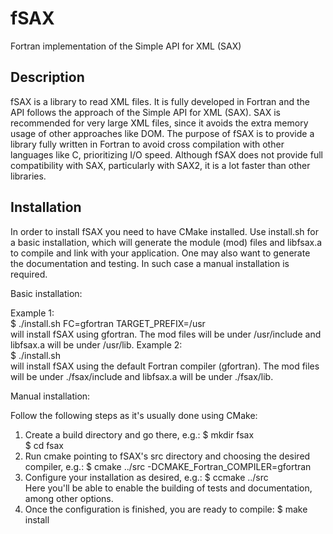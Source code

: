 fSAX
====

Fortran implementation of the Simple API for XML (SAX)

Description
-----------
fSAX is a library to read XML files. It is fully developed in Fortran and the
API follows the approach of the Simple API for XML (SAX).
SAX is recommended for very large XML files, since it avoids the
extra memory usage of other approaches like DOM.
The purpose of fSAX is to provide a library fully written in Fortran to avoid
cross compilation with other languages like C, prioritizing I/O speed.
Although fSAX does not provide full compatibility with SAX, particularly with
SAX2, it is a lot faster than other libraries.

Installation
------------
In order to install fSAX you need to have CMake installed.
Use install.sh for a basic installation, which will generate the module (mod)
files and libfsax.a to compile and link with your application.
One may also want to generate the documentation and testing. In such case a
manual installation is required.

Basic installation:

Example 1:  
$ ./install.sh FC=gfortran TARGET_PREFIX=/usr  
will install fSAX using gfortran. The mod files will be under /usr/include and
libfsax.a will be under /usr/lib.
Example 2:  
$ ./install.sh  
will install fSAX using the default Fortran compiler (gfortran). The mod files
will be under ./fsax/include and libfsax.a will be under ./fsax/lib.

Manual installation:

Follow the following steps as it's usually done using CMake:
1) Create a build directory and go there, e.g.:
$ mkdir fsax  
$ cd fsax  
2) Run cmake pointing to fSAX's src directory and choosing the desired
compiler, e.g.:
$ cmake ../src -DCMAKE_Fortran_COMPILER=gfortran
3) Configure your installation as desired, e.g.:
$ ccmake ../src  
Here you'll be able to enable the building of tests and documentation, among other options.
4) Once the configuration is finished, you are ready to compile:
$ make install

